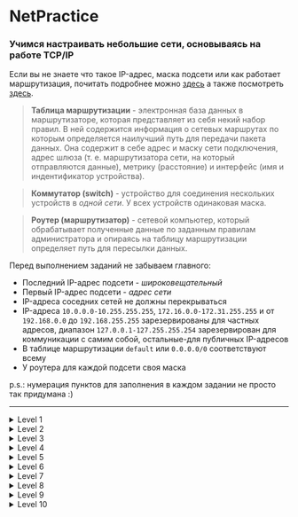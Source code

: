# NetPractice

### Учимся настраивать небольшие сети, основываясь на работе TCP/IP

Если вы не знаете что такое IP-адрес, маска подсети или как работает
маршрутизация, почитать подробнее можно
[здесь](https://github.com/evgenkarlson/ALL_SCHOOL_42/blob/master/00_Projects__(Основное_Обучение)/00_Global_(begin_cadet)/02____netwhat/answers_to_netwhat.md)
а также посмотреть [здесь](https://www.youtube.com/watch?v=rLUzYeLdM0k).

> __Таблица маршрутизации__ - электронная база данных в маршрутизаторе, 
> которая представляет из себя некий набор правил.
> В ней содержится информация о сетевых маршрутах по которым определяется наилучший путь
> для передачи пакета данных. Она содержит в себе адрес и маску сети
> подключения, адрес шлюза (т. е. маршрутизатора сети, на который отправляются данные),
> метрику (расстояние) и интерфейс (имя и индентификатор устройства).

> __Коммутатор (switch)__ - устройство для соединения нескольких устройств
> в _одной сети_. У всех устройств одинаковая маска.

> __Роутер (маршрутизатор)__ - сетевой компьютер, который обрабатывает
> полученные данные по заданным правилам администратора
> и опираясь на таблицу маршрутизации определяет
> путь для пересылки данных.

Перед выполнением заданий не забываем главного:
+ Последний IP-адрес подсети - _широковещательный_
+ Первый IP-адрес подсети - _адрес сети_
+ IP-адреса соседних сетей не должны перекрываться
+ IP-адреса `10.0.0.0-10.255.255.255`, 
`172.16.0.0-172.31.255.255` и от `192.168.0.0` до `192.168.255.255` 
зарезервированы для частных адресов, диапазон `127.0.0.1-127.255.255.254`
зарезервирован
для коммуникации с самим собой, остальные-для публичных IP-адресов
+ В таблице маршрутизации `default` или `0.0.0.0/0` соответствуют всему
+ У роутера для каждой подсети своя маска

p.s.: нумерация пунктов для заполнения в каждом задании не просто так придумана :)
___



<details>
  <summary>Level 1</summary>
  <img src="https://raw.githubusercontent.com/Sglossu/NetPractice/img/1.png" alt="level1"></img>
</details>

<details>
  <summary>Level 2</summary>
  <img src="https://raw.githubusercontent.com/Sglossu/NetPractice/img/2.png" alt="level2"></img>
</details>

<details>
  <summary>Level 3</summary>
  <img src="https://raw.githubusercontent.com/Sglossu/NetPractice/img/3.png" alt="level3"></img>
</details>

<details>
  <summary>Level 4</summary>
  <img src="https://raw.githubusercontent.com/Sglossu/NetPractice/img/4.png" alt="level4"></img>
</details>

<details>
  <summary>Level 5</summary>
  <img src="https://raw.githubusercontent.com/Sglossu/NetPractice/img/5.png" alt="level5"></img>
</details>

<details>
  <summary>Level 6</summary>
  <img src="https://raw.githubusercontent.com/Sglossu/NetPractice/img/6.png" alt="level6"></img>
</details>

<details>
  <summary>Level 7</summary>
  <img src="https://raw.githubusercontent.com/Sglossu/NetPractice/img/7.png" alt="level7"></img>
</details>

<details>
  <summary>Level 8</summary>
  <img src="https://raw.githubusercontent.com/Sglossu/NetPractice/img/8.png" alt="level8"></img>
</details>

<details>
  <summary>Level 9</summary>
  <img src="https://raw.githubusercontent.com/Sglossu/NetPractice/img/9.png" alt="level9"></img>
</details>

<details>
  <summary>Level 10</summary>
  <img src="https://raw.githubusercontent.com/Sglossu/NetPractice/img/10.png"></img>
</details>
